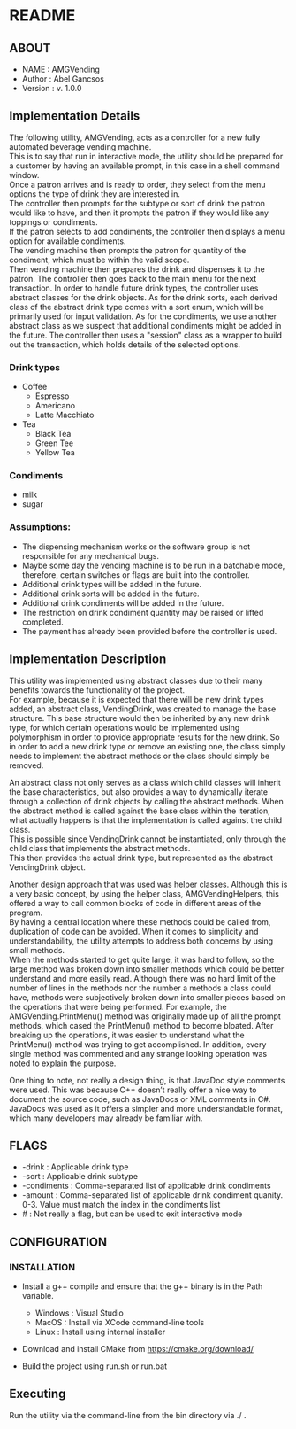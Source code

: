 # README                                    

## ABOUT                               
* NAME       : AMGVending
* Author     : Abel Gancsos
* Version    : v. 1.0.0

## Implementation Details  
The following utility, AMGVending, acts as a controller for a new fully automated beverage vending machine.  
This is to say that run in interactive mode, the utility should be prepared for a customer by having an available prompt, in this case in a shell command window.  
Once a patron arrives and is ready to order, they select from the menu options the type of drink they are interested in.  
The controller then prompts for the subtype or sort of drink the patron would like to have, and then it prompts the patron if they would like any toppings or condiments.  
If the patron selects to add condiments, the controller then displays a menu option for available condiments.  
The vending machine then prompts the patron for quantity of the condiment, which must be within the valid scope.  
Then vending machine then prepares the drink and dispenses it to the patron.  The controller then goes back to the main menu for the next transaction.
In order to handle future drink types, the controller uses abstract classes for the drink objects.  As for the drink sorts, each derived class of the abstract drink type comes with a sort enum, which 
will be primarily used for input validation.  As for the condiments, we use another abstract class as we suspect that additional condiments might be added in the future.
The controller then uses a "session" class as a wrapper to build out the transaction, which holds details of the selected options.

### Drink types
* Coffee
     * Espresso
     * Americano
     * Latte Macchiato
* Tea
     * Black Tea
     * Green Tee
     * Yellow Tea     

### Condiments 
* milk
* sugar  

### Assumptions:
* The dispensing mechanism works or the software group is not responsible for any mechanical bugs.  
* Maybe some day the vending machine is to be run in a batchable mode, therefore, certain switches or flags are built into the controller. 
* Additional drink types will be added in the future.
* Additional drink sorts will be added in the future.
* Additional drink condiments will be added in the future.
* The restriction on drink condiment quantity may be raised or lifted completed.
* The payment has already been provided before the controller is used.
       
## Implementation Description
This utility was implemented using abstract classes due to their many benefits towards the functionality of the project.  
For example, because it is expected that there will be new drink types added, an abstract class, VendingDrink, was created 
to manage the base structure.  This base structure would then be inherited by any new drink type, for which certain operations 
would be implemented using polymorphism in order to provide appropriate results for the new drink.  So in order to add a new 
drink type or remove an existing one, the class simply needs to implement the abstract methods or the class should simply be removed.

An abstract class not only serves as a class which child classes will inherit the base characteristics, but also provides a way to 
dynamically iterate through a collection of drink objects by calling the abstract methods.  When the abstract method is called against 
the base class within the iteration, what actually happens is that the implementation is called against the child class.  
This is possible since VendingDrink cannot be instantiated, only through the child class that implements the abstract methods.  
This then provides the actual drink type, but represented as the abstract VendingDrink object.

Another design approach that was used was helper classes.  Although this is a very basic concept, by using the helper 
class, AMGVendingHelpers, this offered a way to call common blocks of code in different areas of the program.  
By having a central location where these methods could be called from, duplication of code can be avoided.
When it comes to simplicity and understandability, the utility attempts to address both concerns by using small methods.  
When the methods started to get quite large, it was hard to follow, so the large method was broken down into smaller 
methods which could be better understand and more easily read.  Although there was no hard limit of the number of lines 
in the methods nor the number a methods a class could have, methods were subjectively broken down into smaller pieces 
based on the operations that were being performed.  For example, the AMGVending.PrintMenu() method was originally made 
up of all the prompt methods, which cased the PrintMenu() method to become bloated.  After breaking up the operations, 
it was easier to understand what the PrintMenu() method was trying to get accomplished.  In addition, every single method 
was commented and any strange looking operation was noted to explain the purpose.

One thing to note, not really a design thing, is that JavaDoc style comments were used.  This was because C++ doesn’t 
really offer a nice way to document the source code, such as JavaDocs or XML comments in C#.  JavaDocs was used as 
it offers a simpler and more understandable format, which many developers may already be familiar with.
 

## FLAGS                                    
* -drink      : Applicable drink type
* -sort       : Applicable drink subtype
* -condiments : Comma-separated list of applicable drink condiments
* -amount     : Comma-separated list of applicable drink condiment quanity.  0-3.  Value must match the index in the condiments list
* \#           : Not really a flag, but can be used to exit interactive mode

## CONFIGURATION                                  
### INSTALLATION                                
* Install a g++ compile and ensure that the g++ binary is in the Path variable.
    * Windows : Visual Studio
    * MacOS   : Install via XCode command-line tools
    * Linux   : Install using internal installer 

* Download and install CMake from https://cmake.org/download/

* Build the project using run.sh or run.bat

## Executing                                
Run the utility via the command-line from the bin directory via ./ . 

